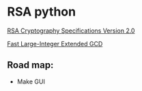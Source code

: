 # RSA python

[RSA Cryptography Specifications Version 2.0](https://datatracker.ietf.org/doc/html/rfc2437)

[Fast Large-Integer Extended GCD](https://github.com/kavyasreedhar/sreedhar-xgcd-hardware-ches2022.git)

## Road map:
* Make GUI
